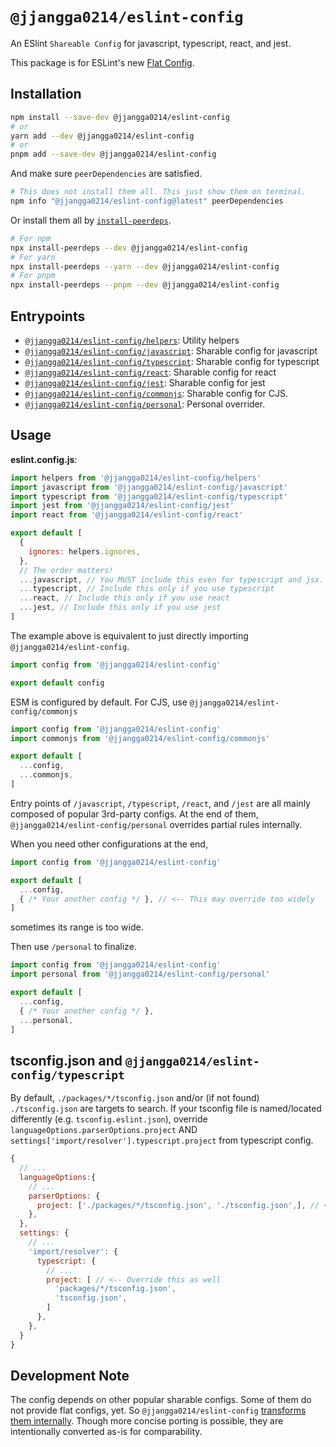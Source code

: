 # `@jjangga0214/eslint-config`

An ESlint `Shareable Config` for javascript, typescript, react, and jest.

This package is for ESLint's new [Flat Config](https://eslint.org/blog/2022/08/new-config-system-part-1/).

## Installation

```sh
npm install --save-dev @jjangga0214/eslint-config
# or
yarn add --dev @jjangga0214/eslint-config
# or
pnpm add --save-dev @jjangga0214/eslint-config
```

And make sure `peerDependencies` are satisfied.

```sh
# This does not install them all. This just show them on terminal.
npm info "@jjangga0214/eslint-config@latest" peerDependencies
```

Or install them all by [`install-peerdeps`](https://openbase.com/js/install-peerdeps/documentation).

```sh
# For npm
npx install-peerdeps --dev @jjangga0214/eslint-config
# For yarn
npx install-peerdeps --yarn --dev @jjangga0214/eslint-config
# For pnpm
npx install-peerdeps --pnpm --dev @jjangga0214/eslint-config
```

## Entrypoints

- [`@jjangga0214/eslint-config/helpers`](https://github.com/jjangga0214/node-configs/blob/main/packages/src/eslint-config/helpers.ts): Utility helpers
- [`@jjangga0214/eslint-config/javascript`](https://github.com/jjangga0214/node-configs/blob/main/packages/src/eslint-config/javascript.ts): Sharable config for javascript
- [`@jjangga0214/eslint-config/typescript`](https://github.com/jjangga0214/node-configs/blob/main/packages/src/eslint-config/typescript.ts): Sharable config for typescript
- [`@jjangga0214/eslint-config/react`](https://github.com/jjangga0214/node-configs/blob/main/packages/src/eslint-config/react.ts): Sharable config for react
- [`@jjangga0214/eslint-config/jest`](https://github.com/jjangga0214/node-configs/blob/main/packages/src/eslint-config/jest.ts): Sharable config for jest
- [`@jjangga0214/eslint-config/commonjs`](https://github.com/jjangga0214/node-configs/blob/main/packages/src/eslint-config/commonjs.ts): Sharable config for CJS.
- [`@jjangga0214/eslint-config/personal`](https://github.com/jjangga0214/node-configs/blob/main/packages/src/eslint-config/personal.ts): Personal overrider.

## Usage

**eslint.config.js**:

```js
import helpers from '@jjangga0214/eslint-config/helpers'
import javascript from '@jjangga0214/eslint-config/javascript'
import typescript from '@jjangga0214/eslint-config/typescript'
import jest from '@jjangga0214/eslint-config/jest'
import react from '@jjangga0214/eslint-config/react'

export default [
  {
    ignores: helpers.ignores,
  },
  // The order matters!
  ...javascript, // You MUST include this even for typescript and jsx.
  ...typescript, // Include this only if you use typescript
  ...react, // Include this only if you use react
  ...jest, // Include this only if you use jest
]
```

The example above is equivalent to just directly importing `@jjangga0214/eslint-config`.

```js
import config from '@jjangga0214/eslint-config'

export default config
```

ESM is configured by default.
For CJS, use `@jjangga0214/eslint-config/commonjs`

```js
import config from '@jjangga0214/eslint-config'
import commonjs from '@jjangga0214/eslint-config/commonjs'

export default [
  ...config,
  ...commonjs,
]
```

Entry points of `/javascript`, `/typescript`, `/react`, and `/jest` are all mainly composed of popular 3rd-party configs.
At the end of them, `@jjangga0214/eslint-config/personal` overrides partial rules internally.

When you need other configurations at the end,

```js
import config from '@jjangga0214/eslint-config'

export default [
  ...config,
  { /* Your another config */ }, // <-- This may override too widely
]
```

sometimes its range is too wide.

Then use `/personal` to finalize.

```js
import config from '@jjangga0214/eslint-config'
import personal from '@jjangga0214/eslint-config/personal'

export default [
  ...config,
  { /* Your another config */ },
  ...personal,
]
```

## tsconfig.json and `@jjangga0214/eslint-config/typescript`

By default, `./packages/*/tsconfig.json` and/or (if not found) `./tsconfig.json` are targets to search. 
If your tsconfig file is named/located differently (e.g. `tsconfig.eslint.json`), 
override
`languageOptions.parserOptions.project`
AND
`settings['import/resolver'].typescript.project`
 from typescript config.

```js
{ 
  // ...
  languageOptions:{
    // ...
    parserOptions: {
      project: ['./packages/*/tsconfig.json', './tsconfig.json',], // <-- Override it
    },
  },
  settings: {
    // ...
    'import/resolver': {
      typescript: {
        // ...
        project: [ // <-- Override this as well
          'packages/*/tsconfig.json',
          'tsconfig.json',
        ]
      },
    },
  }  
}
```

## Development Note

The config depends on other popular sharable configs.
Some of them do not provide flat configs, yet.
So `@jjangga0214/eslint-config` [transforms them internally](https://github.com/eslint/eslint/discussions/16291).
Though more concise porting is possible, they are intentionally converted as-is for comparability.
